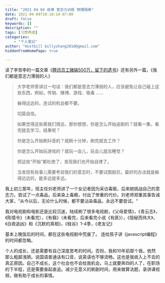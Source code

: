 ```yaml
---
title: "2021 04 04 自律 意志力训练 物理隔离"
date: 2021-04-04T10:18:14-07:00
draft: false
keywords: []
description: ""
tags: [习惯养成]
categories: 
    - "个人笔记"
author: "Hustbill billyzhang2010@gmail.com"
hiddenFromHomePage: true

---
```




读了李苦李的一篇文章《[腾讯员工赌输500万，留下的遗书](http://www.likuli.com/archives/869/)》还有另外一篇，《我们都是意志力薄弱的人》

> 大学老师曾讲过一句话：我们都是意志力薄弱的人，应该避免让自己碰上这些东西，例如，传销、赌博、游戏、吸毒 ......
>
> 躲得远远的，连试的机会都不要。
>
> 切莫自信。
>
> 如果觉得这些离我们很远，那你想想，你是怎么开始追剧的？就看一集，看完就去学习，结果呢？
>
> 你是怎么开始刷抖音的？就刷十分钟，刷完就去工作？
>
> 你是怎么开始玩游戏的？就玩一会儿，玩会儿就去睡觉？
>
> 把这些“开始”都杜绝了，发现我们也开始自律了。
>
> 当发现有些事儿需要考验我们的意志时，不要试图抵抗，最好的办法就是躲得远远的，能多远就多远。



我上初三那年，班主任刘老师讲了一个女记者因为采访毒贩，后来她挑战自己的意志力，尝试了一点毒品，后来染上毒瘾，付出了惨重的代价。刘老师郑重其事告诫大家，“从今以后，无论什么时候，都不要沾染毒品，永远不要尝试。“



我对电视剧和电影还是比较沉迷，陆续刷了很多电视剧，《父母爱情》，《青云志》，《陈情令》（未看完），《有翡》（未看完，后来看完小说《有匪》），《隐秘而伟大》，《白夜追凶》和《沉默的真相》，《硅谷》1-4季，《老友记》

基本上晚饭后的时间，都在这些电视剧中荒废了。 连给孩子讲《javascript编程》的时间都忽略。



个人的成长，还是需要有自己深度思考的时间。否则，我和10年前那个我，依然那么粗鄙浅陋。说国语普通话有口音，说英语也不够流畅。这也是我收入上不去的真正原因。自己不成长，这个社会也不会给我机会。马上就要奔四的人了，在职场的下半程，还是需要奋起直追。减少无意义的刷剧时间，用来做算法题，录讲课视频，做有助于成长的事情。



